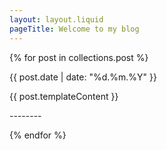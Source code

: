 ```yaml
---
layout: layout.liquid
pageTitle: Welcome to my blog
---
```

{% for post in collections.post %}
<p>{{ post.date | date: "%d.%m.%Y" }}</p>
<p>{{ post.templateContent }}</p>
<p>--------</p>
{% endfor %}